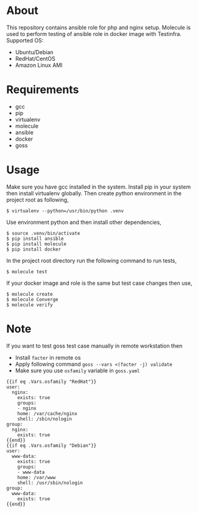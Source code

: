 # About

This repository contains ansible role for php and nginx setup. Molecule is used to perform testing of ansible role in docker image with Testinfra. Supported OS:

* Ubuntu/Debian
* RedHat/CentOS
* Amazon Linux AMI

# Requirements

* gcc
* pip
* virtualenv
* molecule
* ansible
* docker
* goss

# Usage

Make sure you have gcc installed in the system. Install pip in your system then install virtualenv globally. Then create python environment in the project root as following,

```
$ virtualenv --python=/usr/bin/python .venv
```

Use environment python and then install other dependencies,

```
$ source .venv/bin/activate
$ pip install ansible
$ pip install molecule
$ pip install docker
```

In the project root directory run the following command to run tests,

```
$ molecule test
```

If your docker image and role is the same but test case changes then use,

```
$ molecule create
$ molecule Converge
$ molecule verify
```

# Note

If you want to test goss test case manually in remote workstation then

* Install `facter` in remote os
* Apply following command `goss --vars <(facter -j) validate`
* Make sure you use `osfamily` variable in `goss.yaml`

```
{{if eq .Vars.osfamily "RedHat"}}
user:
  nginx:
    exists: true
    groups:
    - nginx
    home: /var/cache/nginx
    shell: /sbin/nologin
group:
  nginx:
    exists: true
{{end}}
{{if eq .Vars.osfamily "Debian"}}
user:
  www-data:
    exists: true
    groups:
    - www-data
    home: /var/www
    shell: /usr/sbin/nologin
group:
  www-data:
    exists: true
{{end}}
```
